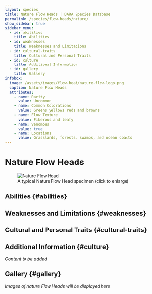 ```yaml
---
layout: species
title: Nature Flow Heads | DARA Species Database
permalink: /species/flow-heads/nature/
show_sidebar: true
sidebar_menu:
  - id: abilities
    title: Abilities
  - id: weaknesses
    title: Weaknesses and Limitations
  - id: cultural-traits
    title: Cultural and Personal Traits
  - id: culture
    title: Additional Information
  - id: gallery
    title: Gallery
infobox:
  image: /assets/images/flow-head/nature-flow-logo.png
  caption: Nature Flow Heads
  attributes:
    - name: Rarity
      value: Uncommon
    - name: Common Colorations
      value: Greens yellows reds and browns
    - name: Flow Texture
      value: Fiberous and leafy
    - name: Venomous
      value: true
    - name: Locations
      value: Grasslands, forests, swamps, and ocean coasts
---
```


# Nature Flow Heads

<div class="species-image">
  <figure>
    <img src="{{ '/assets/images/flow-head/nature-example-1.png' | relative_url }}" 
         alt="Nature Flow Head" 
         class="thumbnail" 
         onclick="openLightbox(this.src, this.alt)">
    <figcaption>A typical Nature Flow Head specimen (click to enlarge)</figcaption>
  </figure>
</div>

## Abilities {#abilities}

## Weaknesses and Limitations {#weaknesses}

## Cultural and Personal Traits {#cultural-traits}

## Additional Information {#culture}

*Content to be added*

## Gallery {#gallery}

*Images of nature Flow Heads will be displayed here*
